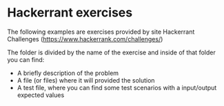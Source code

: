 
# Hackerrant exercises

The following examples are exercises provided by site Hackerrant Challenges (https://www.hackerrank.com/challenges/)

The folder is divided by the name of the exercise and inside of that folder you can find:
- A briefly description of the problem
- A file (or files) where it will provided the solution
- A test file, where you can find some test scenarios with a input/output expected values
